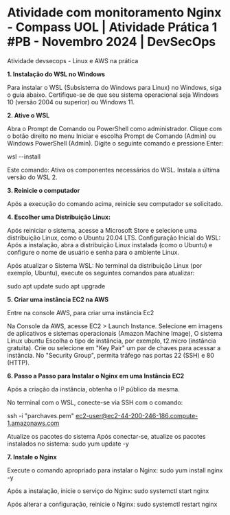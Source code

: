 # Atividade com monitoramento Nginx - Compass UOL | Atividade Prática 1 #PB - Novembro 2024 | DevSecOps
Atividade devsecops - Linux e AWS na prática

**1. Instalação do WSL no Windows**

Para instalar o WSL (Subsistema do Windows para Linux) no Windows, siga o guia abaixo. Certifique-se de que seu sistema operacional seja Windows 10 (versão 2004 ou superior) ou Windows 11.

**2. Ative o WSL**

Abra o Prompt de Comando ou PowerShell como administrador.
Clique com o botão direito no menu Iniciar e escolha Prompt de Comando (Admin) ou Windows PowerShell (Admin).
Digite o seguinte comando e pressione Enter:

wsl --install

Este comando:
Ativa os componentes necessários do WSL.
Instala a última versão do WSL 2.

**3. Reinicie o computador**

Após a execução do comando acima, reinicie seu computador se solicitado.

**4. Escolher uma Distribuição Linux:**

Após reiniciar o sistema, acesse a Microsoft Store e selecione uma distribuição Linux, como o Ubuntu 20.04 LTS.
Configuração Inicial do WSL:
Após a instalação, abra a distribuição Linux instalada (como o Ubuntu) e configure o nome de usuário e senha para o ambiente Linux.

Após atualizar o Sistema WSL:
No terminal da distribuição Linux (por exemplo, Ubuntu), execute os seguintes comandos para atualizar:

sudo apt update
sudo apt upgrade

**5. Criar uma instância EC2 na AWS**

Entre na console AWS, para criar uma instância Ec2

Na Console da AWS, acesse EC2 > Launch Instance.
Selecione em  imagens de aplicativos e sistemas operacionais (Amazon Machine Image), 
O sistema Linux ubuntu
Escolha o tipo de instância, por exemplo, t2.micro (instância gratuita).
Crie ou selecione em "Key Pair" um par de chaves para acessar a instância.
No "Security Group", permita tráfego nas portas 22 (SSH) e 80 (HTTP).

**6. Passo a Passo para Instalar o Nginx em uma Instância EC2**

Após a criação da instância, obtenha o IP público da mesma.

No terminal com o WSL, conecte-se via SSH com o comando:

ssh -i "parchaves.pem" ec2-user@ec2-44-200-246-186.compute-1.amazonaws.com

Atualize os pacotes do sistema
Após conectar-se, atualize os pacotes instalados no sistema:
sudo yum update -y 

**7. Instale o Nginx**

Execute o comando apropriado para instalar o Nginx:
sudo yum install nginx -y

Após a instalação, inicie o serviço do Nginx:
sudo systemctl start nginx



Após alterar a configuração, reinicie o Nginx:
sudo systemctl restart nginx





